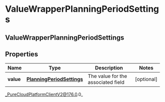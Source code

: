 # ValueWrapperPlanningPeriodSettings

## ValueWrapperPlanningPeriodSettings

## Properties

|Name | Type | Description | Notes|
|------------ | ------------- | ------------- | -------------|
| **value** | [**PlanningPeriodSettings**](PlanningPeriodSettings) | The value for the associated field | [optional] |



_PureCloudPlatformClientV2@176.0.0_
